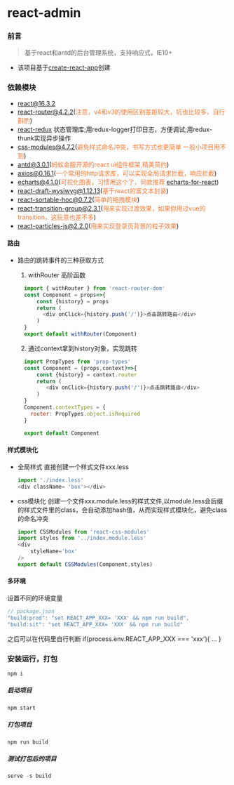 # react-admin

### 前言

> 基于react和antd的后台管理系统，支持响应式，IE10+


- 该项目基于[create-react-app](https://github.com/facebook/create-react-app)创建
### 依赖模块
- [react@16.3.2](https://facebook.github.io/react/)
- [react-router@4.2.2](https://react-guide.github.io/react-router-cn/)(<span style="color: rgb(243,121,52);">注意，v4和v3的使用区别差距较大，坑也比较多，自行斟酌</span>)
- [react-redux]() 状态管理库;用redux-logger打印日志，方便调试;用redux-thunk实现异步操作
- [css-modules@4.7.2](https://react-guide.github.io/react-router-cn/)(<span style="color: rgb(243,121,52);">避免样式命名冲突，书写方式也更简单
一般小项目用不到</span>)
- [antd@3.0.1](https://ant.design/index-cn)(<span style="color: rgb(243,121,52);">蚂蚁金服开源的react ui组件框架,精美简约</span>)
- [axios@0.16.1](https://github.com/mzabriskie/axios)(<span style="color: rgb(243,121,52);">一个常用的http请求库，可以实现全局请求拦截，响应拦截</span>)
- [echarts@4.1.0](https://github.com/apache/incubator-echarts)(<span style="color: rgb(243,121,52);">可视化图表，习惯用这个了，同款推荐 [echarts-for-react](https://github.com/hustcc/echarts-for-react)</span>)
- [react-draft-wysiwyg@1.12.13](https://github.com/jpuri/react-draft-wysiwyg)(<span style="color: rgb(243,121,52);">基于react的富文本封装</span>)
- [react-sortable-hoc@0.7.2](https://github.com/clauderic/react-sortable-hoc)(<span style="color: rgb(243,121,52);">简单的拖拽模块</span>)
- [react-transition-group@2.3.1](https://github.com/reactjs/react-transition-group)(<span style="color: rgb(243,121,52);">用来实现过渡效果，如果你用过vue的transition，这玩意也差不多</span>)
- [react-particles-js@2.2.0](https://github.com/Wufe/react-particles-js)(<span style="color: rgb(243,121,52);">用来实现登录页背景的粒子效果</span>)



#### 路由

- 路由的跳转事件的三种获取方式

    1. withRouter 高阶函数
    ```js
      import { withRouter } from 'react-router-dom'
      const Component = props=>{
          const {history} = props
          return (
            <div onClick={history.push('/')}>点击跳转路由</div>
          )
      }
      export default withRouter(Component)
    ```

    2. 通过context拿到history对象，实现跳转
    ```js
      import PropTypes from 'prop-types'
      const Component = (props,context)=>{
          const {history} = context.router
          return (
             <div onClick={history.push('/')}>点击跳转路由</div>
          )
      }
      Component.contextTypes = {
        router: PropTypes.object.isRequired
      }

      export default Component
    ```

#### 样式模块化

- 全局样式
  直接创建一个样式文件xxx.less
  ```js
  import './index.less'
  <div className= 'box'></div>
  ```
- css模块化
创建一个文件xxx.module.less的样式文件,以module.less会后缀的样式文件里的class，会自动添加hash值，从而实现样式模块化，避免class的命名冲突
  ```js
  import CSSModules from 'react-css-modules'
  import styles from '../index.module.less'
  <div
      styleName='box'
  />
  export default CSSModules(Component,styles)
  ```


#### 多环境

设置不同的环境变量
```js
// package.json
"build:prod": "set REACT_APP_XXX= 'XXX' && npm run build",
"build:sit": "set REACT_APP_XXX= 'XXX' && npm run build"
```

之后可以在代码里自行判断
if(process.env.REACT_APP_XXX === 'xxx'){
  ...
}


### 安装运行，打包
```js
npm i
```
##### 启动项目
```js
npm start
```
##### 打包项目
```js
npm run build
```

##### 测试打包后的项目
```js
serve -s build
```




